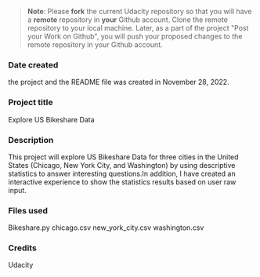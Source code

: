 >**Note**: Please **fork** the current Udacity repository so that you will have a **remote** repository in **your** Github account. Clone the remote repository to your local machine. Later, as a part of the project "Post your Work on Github", you will push your proposed changes to the remote repository in your Github account.

### Date created
the project and the README file was created in November 28, 2022.


### Project title
Explore US Bikeshare Data

### Description
This project will explore US Bikeshare Data for three cities in the United States (Chicago, New York City, and Washington) by using descriptive statistics to answer interesting questions.In addition, I have created an interactive experience to show the statistics results based on user raw input.

### Files used
Bikeshare.py
chicago.csv
new_york_city.csv
washington.csv

### Credits
Udacity 
